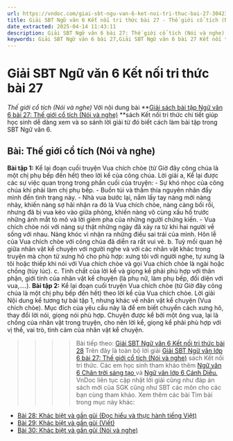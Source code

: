 ```yaml
---
url: https://vndoc.com/giai-sbt-ngu-van-6-ket-noi-tri-thuc-bai-27-304233
title: Giải SBT Ngữ văn 6 Kết nối tri thức bài 27 - Thế giới cổ tích (Nói và nghe) - VnDoc.com
date_extracted: 2025-04-14 11:43:11
description: Giải SBT Ngữ văn 6 bài 27: Thế giới cổ tích (Nói và nghe) sách Kết nối tri thức có đáp án chi tiết cho các bạn cùng tham khảo.
keywords: Giải SBT Ngữ văn 6 bài 27,Giải SBT Ngữ văn 6 bài 27 Kết nối tri thức,Giải sách bài tập Ngữ văn KNTT lớp 6,Ngữ văn lớp 6 Kết nối tri thức,giải bài tập ngữ văn lớp 6,bài Thế giới cổ tích (Nói và nghe)
---
```


# Giải SBT Ngữ văn 6 Kết nối tri thức bài 27
 _Thế giới cổ tích \(Nói và nghe\)_
Với nội dung bài **[Giải sách bài tập Ngữ văn 6 bài 27: Thế giới cổ tích \(Nói và nghe\)](<https://vndoc.com/giai-sbt-ngu-van-6-ket-noi-tri-thuc-bai-27-304233>) **sách Kết nối tri thức chi tiết giúp học sinh dễ dàng xem và so sánh lời giải từ đó biết cách làm bài tập trong SBT Ngữ văn 6.
## Bài: Thế giới cổ tích \(Nói và nghe\)
**Bài tập 1:** Kể lại đoạn cuối truyện Vua chích chòe \(từ Giờ đây công chúa là một chị phụ bếp đến hết\) theo lời kể của công chúa.
Lời giải
a, Kể lại được các sự việc quan trọng trong phần cuối của truyện:
\- Sự khó nhọc của công chúa khi phải làm chị phụ bếp.
\- Buồn tủi và thấm thía nguyên nhân đẩy mình đến tình trạng này.
\- Nhà vua bước lại, nắm lấy tay nàng mới nàng nhảy, khiến nàng sợ hãi nhận ra đó là Vua chích chòe, nàng càng bối rối, nhưng đã bị vua kéo vào giữa phòng, khiến nàng vô cùng xấu hổ trước những ánh mắt tò mô và lời gièm pha của những người chứng kiến.
\- Vua chích chòe nói với nàng sự thật những ngày đã xảy ra từ khi hai người về sống với nhau. Nàng khóc vì nhận ra những điều sai trái của mình. Hôn lễ của Vua chích chòe với công chúa đã diễn ra rất vui vẻ.
b. Tuỳ mối quan hệ giữa nhân vật kể chuyện với người nghe và với các nhân vật khác trong truyện mà chọn từ xưng hô cho phù hợp: xưng tôi với người nghe, tự xưng là tôi hoặc thiếp khi nói với Vua chích chòe và gọi Vua chích chòe là ngài hoặc chồng \(tùy lúc\).
c. Tính chất của lời kể và giọng kể phải phù hợp với thân phận, giới tính của nhân vật kể chuyện \(là phụ nữ, làm phụ bếp, đối diện với vua,....\).
**Bài tập 2:** Kể lại đoạn cuối truyện Vua chích chòe \(từ Giờ đây công chúa là một chị phụ bếp đến hết\) theo lời kể của Vua chích chòe.
Lời giải
Nội dung kể tương tự bài tập 1, nhưng khác về nhân vật kể chuyện \(Vua chích chòe\). Mục đích của yêu cầu này là để em biết chuyển cách xưng hô, thay đổi lời nói, giọng nói phù hợp. Chuyện được kể bởi một ông vua, lại là chồng của nhân vật trong truyện, cho nên lời kể, giọng kể phải phù hợp với vị thế, vai trò, tình cảm của nhân vật kể chuyện.
>>>> Bài tiếp theo: [Giải SBT Ngữ văn 6 Kết nối tri thức bài 28](<https://vndoc.com/giai-sbt-ngu-van-6-ket-noi-tri-thuc-bai-28-304235>)
Trên đây là toàn bộ lời giải [Giải SBT Ngữ văn lớp 6 bài 27: Thế giới cổ tích \(Nói và nghe\)](<https://vndoc.com/giai-sbt-ngu-van-6-ket-noi-tri-thuc-bai-27-304233>) sách Kết nối tri thức. Các em học sinh tham khảo thêm [Ngữ văn 6 Chân trời sáng tạo ](<https://vndoc.com/ngu-van-6-sach-chan-troi-sang-tao>)và [Ngữ văn lớp 6 Cánh Diều.](<https://vndoc.com/ngu-van-6-sach-canh-dieu>) VnDoc liên tục cập nhật lời giải cũng như đáp án sách mới của SGK cũng như SBT các môn cho các bạn cùng tham khảo.
Xem thêm các bài Tìm bài trong mục này khác:
  * [Bài 28: Khác biệt và gần gũi \(Đọc hiểu và thực hành tiếng Việt\)](</giai-sbt-ngu-van-6-ket-noi-tri-thuc-bai-28-304235>)
  * [Bài 29: Khác biệt và gần gũi \(Viết\)](</giai-sbt-ngu-van-6-ket-noi-tri-thuc-bai-29-304237>)
  * [Bài 30: Khác biệt và gần gũi \(Nói và nghe\)](</giai-sbt-ngu-van-6-ket-noi-tri-thuc-bai-30-304240>)

